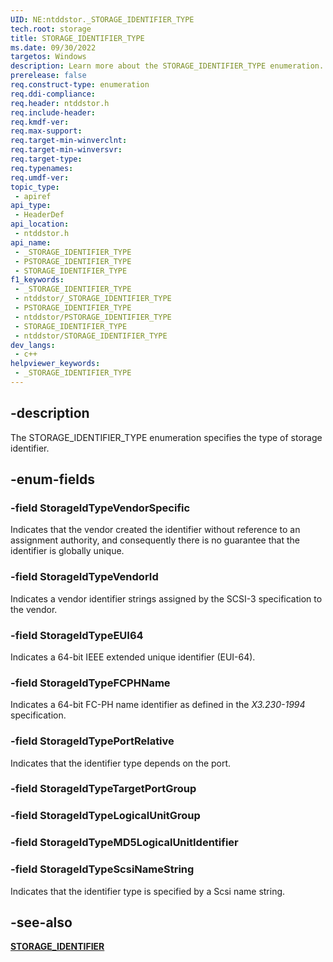 ```yaml
---
UID: NE:ntddstor._STORAGE_IDENTIFIER_TYPE
tech.root: storage
title: STORAGE_IDENTIFIER_TYPE
ms.date: 09/30/2022
targetos: Windows
description: Learn more about the STORAGE_IDENTIFIER_TYPE enumeration.
prerelease: false
req.construct-type: enumeration
req.ddi-compliance: 
req.header: ntddstor.h
req.include-header: 
req.kmdf-ver: 
req.max-support: 
req.target-min-winverclnt: 
req.target-min-winversvr: 
req.target-type: 
req.typenames: 
req.umdf-ver: 
topic_type:
 - apiref
api_type:
 - HeaderDef
api_location:
 - ntddstor.h
api_name:
 - _STORAGE_IDENTIFIER_TYPE
 - PSTORAGE_IDENTIFIER_TYPE
 - STORAGE_IDENTIFIER_TYPE
f1_keywords:
 - _STORAGE_IDENTIFIER_TYPE
 - ntddstor/_STORAGE_IDENTIFIER_TYPE
 - PSTORAGE_IDENTIFIER_TYPE
 - ntddstor/PSTORAGE_IDENTIFIER_TYPE
 - STORAGE_IDENTIFIER_TYPE
 - ntddstor/STORAGE_IDENTIFIER_TYPE
dev_langs:
 - c++
helpviewer_keywords:
 - _STORAGE_IDENTIFIER_TYPE
---
```


## -description

The STORAGE\_IDENTIFIER\_TYPE enumeration specifies the type of storage identifier.

## -enum-fields

### -field StorageIdTypeVendorSpecific

Indicates that the vendor created the identifier without reference to an assignment authority, and consequently there is no guarantee that the identifier is globally unique.

### -field StorageIdTypeVendorId

Indicates a vendor identifier strings assigned by the SCSI-3 specification to the vendor.

### -field StorageIdTypeEUI64

Indicates a 64-bit IEEE extended unique identifier (EUI-64).

### -field StorageIdTypeFCPHName

Indicates a 64-bit FC-PH name identifier as defined in the *X3.230-1994* specification.

### -field StorageIdTypePortRelative

Indicates that the identifier type depends on the port.

### -field StorageIdTypeTargetPortGroup

### -field StorageIdTypeLogicalUnitGroup

### -field StorageIdTypeMD5LogicalUnitIdentifier

### -field StorageIdTypeScsiNameString

Indicates that the identifier type is specified by a Scsi name string.

## -see-also

[**STORAGE\_IDENTIFIER**](ns-ntddstor-_storage_identifier.md)
